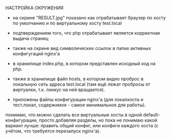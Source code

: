 НАСТРОЙКА ОКРУЖЕНИЯ


- на скрине "RESULT.jpg" показано как отрабатывает браузер по хосту по умолчанию и по виртуальному хосту test.local
- подтверждением того, что php отрабатывает является корректная выдача страниц
- также на скрине вид символических ссылок в папке активных конфигугаций nginx'a

- в хранилище index.php, в котором представлен исходный код на php.  
- также в хранилище файл hosts, в котором видно проброс в локальную сеть адреса test.local (там ещё лежат пробросы от виртуалки, т.к. линкус на ней вращается).

- приложены файлы конфигурации nginx'a (для локалхоста и тест.локал, содержимое - самое минимальное для работы).

понимаю, что можно сделать все виртуальные хосты в одной default-конфигурации, просто добавляя разделы, но пока не понимаю какой вариант лучше: править общий конфиг, или конфиги каждого хоста (с учётом, что требуется перезапуск nginx'а).
